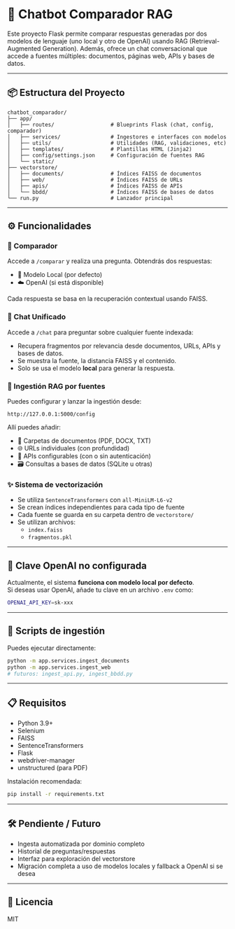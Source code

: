 # 🧠 Chatbot Comparador RAG

Este proyecto Flask permite comparar respuestas generadas por dos modelos de lenguaje (uno local y otro de OpenAI) usando RAG (Retrieval-Augmented Generation). Además, ofrece un chat conversacional que accede a fuentes múltiples: documentos, páginas web, APIs y bases de datos.

---

## 📦 Estructura del Proyecto

```
chatbot_comparador/
├── app/
│   ├── routes/                  # Blueprints Flask (chat, config, comparador)
│   ├── services/                # Ingestores e interfaces con modelos
│   ├── utils/                   # Utilidades (RAG, validaciones, etc)
│   ├── templates/               # Plantillas HTML (Jinja2)
│   ├── config/settings.json     # Configuración de fuentes RAG
│   └── static/
├── vectorstore/
│   ├── documents/               # Índices FAISS de documentos
│   ├── web/                     # Índices FAISS de URLs
│   ├── apis/                    # Índices FAISS de APIs
│   └── bbdd/                    # Índices FAISS de bases de datos
└── run.py                       # Lanzador principal
```

---

## ⚙️ Funcionalidades

### 🔄 Comparador
Accede a `/comparar` y realiza una pregunta. Obtendrás dos respuestas:
- 🧠 Modelo Local (por defecto)
- ☁️ OpenAI (si está disponible)

Cada respuesta se basa en la recuperación contextual usando FAISS.

### 💬 Chat Unificado
Accede a `/chat` para preguntar sobre cualquier fuente indexada:
- Recupera fragmentos por relevancia desde documentos, URLs, APIs y bases de datos.
- Se muestra la fuente, la distancia FAISS y el contenido.
- Solo se usa el modelo **local** para generar la respuesta.

### 🧠 Ingestión RAG por fuentes

Puedes configurar y lanzar la ingestión desde:
```
http://127.0.0.1:5000/config
```

Allí puedes añadir:
- 📄 Carpetas de documentos (PDF, DOCX, TXT)
- 🌐 URLs individuales (con profundidad)
- 🔌 APIs configurables (con o sin autenticación)
- 🗃️ Consultas a bases de datos (SQLite u otras)

### ✨ Sistema de vectorización

- Se utiliza `SentenceTransformers` con `all-MiniLM-L6-v2`
- Se crean índices independientes para cada tipo de fuente
- Cada fuente se guarda en su carpeta dentro de `vectorstore/`
- Se utilizan archivos:
  - `index.faiss`
  - `fragmentos.pkl`

---

## 🚫 Clave OpenAI no configurada

Actualmente, el sistema **funciona con modelo local por defecto**.  
Si deseas usar OpenAI, añade tu clave en un archivo `.env` como:

```bash
OPENAI_API_KEY=sk-xxx
```

---

## 🧪 Scripts de ingestión

Puedes ejecutar directamente:

```bash
python -m app.services.ingest_documents
python -m app.services.ingest_web
# futuros: ingest_api.py, ingest_bbdd.py
```

---

## 📋 Requisitos

- Python 3.9+
- Selenium
- FAISS
- SentenceTransformers
- Flask
- webdriver-manager
- unstructured (para PDF)

Instalación recomendada:

```bash
pip install -r requirements.txt
```

---

## 🛠️ Pendiente / Futuro

- Ingesta automatizada por dominio completo
- Historial de preguntas/respuestas
- Interfaz para exploración del vectorstore
- Migración completa a uso de modelos locales y fallback a OpenAI si se desea

---

## 📄 Licencia

MIT
